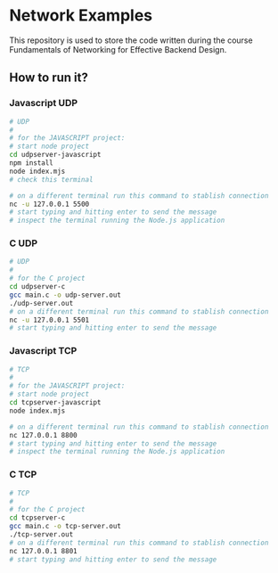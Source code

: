 # Network Examples

This repository is used to store the code written during the course Fundamentals of Networking for Effective Backend Design.

## How to run it?

### Javascript UDP

```bash
# UDP
#
# for the JAVASCRIPT project:
# start node project
cd udpserver-javascript
npm install
node index.mjs
# check this terminal

# on a different terminal run this command to stablish connection
nc -u 127.0.0.1 5500
# start typing and hitting enter to send the message
# inspect the terminal running the Node.js application
```

### C UDP

```bash
# UDP
#
# for the C project
cd udpserver-c
gcc main.c -o udp-server.out
./udp-server.out
# on a different terminal run this command to stablish connection
nc -u 127.0.0.1 5501
# start typing and hitting enter to send the message
```

### Javascript TCP

```bash
# TCP
#
# for the JAVASCRIPT project:
# start node project
cd tcpserver-javascript
node index.mjs

# on a different terminal run this command to stablish connection
nc 127.0.0.1 8800
# start typing and hitting enter to send the message
# inspect the terminal running the Node.js application
```

### C TCP

```bash
# TCP
#
# for the C project
cd tcpserver-c
gcc main.c -o tcp-server.out
./tcp-server.out
# on a different terminal run this command to stablish connection
nc 127.0.0.1 8801
# start typing and hitting enter to send the message
```